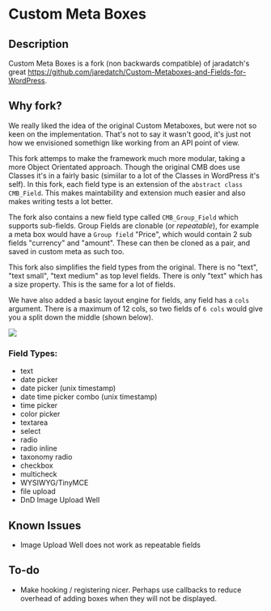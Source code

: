 # Custom Meta Boxes

## Description

Custom Meta Boxes is a fork (non backwards compatible) of jaradatch's great https://github.com/jaredatch/Custom-Metaboxes-and-Fields-for-WordPress. 

## Why fork?

We really liked the idea of the original Custom Metaboxes, but were not so keen on the implementation. That's not to say it wasn't good, it's just not how we envisioned somethign like working from an API point of view.

This fork attemps to make the framework much more modular, taking a more Object Orientated approach. Though the original CMB does use Classes it's in a fairly basic (simiilar to a lot of the Classes in WordPress it's self). In this fork, each field type is an extension of the `abstract class` `CMB_Field`. This makes maintability and extension much easier and also makes writing tests a lot better.

The fork also contains a new field type called `CMB_Group_Field` which supports sub-fields. Group Fields are clonable (or _repeatable_), for example a meta box would have a `Group field` "Price", which would contain 2 sub fields "currency" and "amount". These can then be cloned as a pair, and saved in custom meta as such too.

This fork also simplifies the field types from the original. There is no "text", "text small", "text medium" as top level fields. There is only "text" which has a size property. This is the same for a lot of fields.

We have also added a basic layout engine for fields, any field has a `cols` argument. There is a maximum of 12 cols, so two fields of `6 cols` would give you a split down the middle (shown below).

![](https://dl.dropbox.com/u/238502/Captured/rjnI2.png)

### Field Types:
* text
* date picker
* date picker (unix timestamp)
* date time picker combo (unix timestamp)
* time picker
* color picker
* textarea
* select
* radio 
* radio inline
* taxonomy radio
* checkbox
* multicheck
* WYSIWYG/TinyMCE
* file upload
* DnD Image Upload Well

## Known Issues
* Image Upload Well does not work as repeatable fields

## To-do
* Make hooking / registering nicer. Perhaps use callbacks to reduce overhead of adding boxes when they will not be displayed.